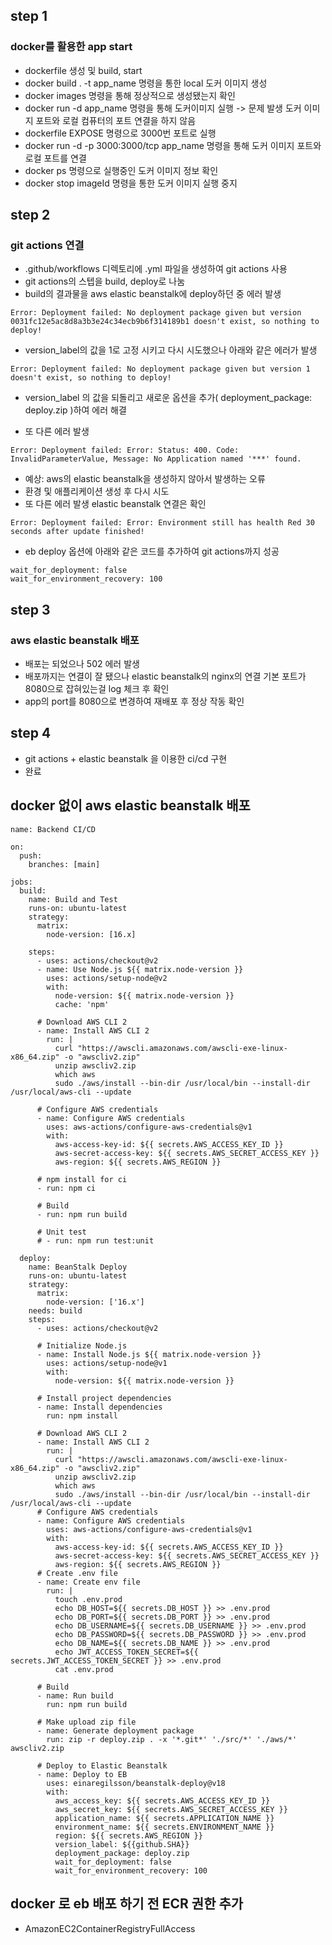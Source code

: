 ## step 1

### docker를 활용한 app start

- dockerfile 생성 및 build, start
- docker build . -t app_name 명령을 통한 local 도커 이미지 생성
- docker images 명령을 통해 정상적으로 생성됐는지 확인
- docker run -d app_name 명령을 통해 도커이미지 실행 -> 문제 발생 도커 이미지 포트와 로컬 컴퓨터의 포트 연결을 하지 않음
- dockerfile EXPOSE 명령으로 3000번 포트로 실행
- docker run -d -p 3000:3000/tcp app_name 명령을 통해 도커 이미지 포트와 로컬 포트를 연결
- docker ps 명령으로 실행중인 도커 이미지 정보 확인
- docker stop imageId 명령을 통한 도커 이미지 실행 중지

## step 2

### git actions 연결

- .github/workflows 디렉토리에 .yml 파일을 생성하여 git actions 사용
- git actions의 스텝을 build, deploy로 나눔
- build의 결과물을 aws elastic beanstalk에 deploy하던 중 에러 발생

```
Error: Deployment failed: No deployment package given but version 0031fc12e5ac8d8a3b3e24c34ecb9b6f314189b1 doesn't exist, so nothing to deploy!
```

- version_label의 값을 1로 고정 시키고 다시 시도했으나 아래와 같은 에러가 발생

```
Error: Deployment failed: No deployment package given but version 1 doesn't exist, so nothing to deploy!
```

- version_label 의 값을 되돌리고 새로운 옵션을 추가( deployment_package: deploy.zip )하여 에러 해결

- 또 다른 에러 발생

```
Error: Deployment failed: Error: Status: 400. Code: InvalidParameterValue, Message: No Application named '***' found.
```

- 예상: aws의 elastic beanstalk을 생성하지 않아서 발생하는 오류
- 환경 및 애플리케이션 생성 후 다시 시도
- 또 다른 에러 발생 elastic beanstalk 연결은 확인

```
Error: Deployment failed: Error: Environment still has health Red 30 seconds after update finished!
```

- eb deploy 옵션에 아래와 같은 코드를 추가하여 git actions까지 성공

```
wait_for_deployment: false
wait_for_environment_recovery: 100
```

## step 3

### aws elastic beanstalk 배포

- 배포는 되었으나 502 에러 발생
- 배포까지는 연결이 잘 됐으나 elastic beanstalk의 nginx의 연결 기본 포트가 8080으로 잡혀있는걸 log 체크 후 확인
- app의 port를 8080으로 변경하여 재배포 후 정상 작동 확인

## step 4

- git actions + elastic beanstalk 을 이용한 ci/cd 구현
- 완료

## docker 없이 aws elastic beanstalk 배포

```
name: Backend CI/CD

on:
  push:
    branches: [main]

jobs:
  build:
    name: Build and Test
    runs-on: ubuntu-latest
    strategy:
      matrix:
        node-version: [16.x]

    steps:
      - uses: actions/checkout@v2
      - name: Use Node.js ${{ matrix.node-version }}
        uses: actions/setup-node@v2
        with:
          node-version: ${{ matrix.node-version }}
          cache: 'npm'

      # Download AWS CLI 2
      - name: Install AWS CLI 2
        run: |
          curl "https://awscli.amazonaws.com/awscli-exe-linux-x86_64.zip" -o "awscliv2.zip"
          unzip awscliv2.zip
          which aws
          sudo ./aws/install --bin-dir /usr/local/bin --install-dir /usr/local/aws-cli --update

      # Configure AWS credentials
      - name: Configure AWS credentials
        uses: aws-actions/configure-aws-credentials@v1
        with:
          aws-access-key-id: ${{ secrets.AWS_ACCESS_KEY_ID }}
          aws-secret-access-key: ${{ secrets.AWS_SECRET_ACCESS_KEY }}
          aws-region: ${{ secrets.AWS_REGION }}

      # npm install for ci
      - run: npm ci

      # Build
      - run: npm run build

      # Unit test
      # - run: npm run test:unit

  deploy:
    name: BeanStalk Deploy
    runs-on: ubuntu-latest
    strategy:
      matrix:
        node-version: ['16.x']
    needs: build
    steps:
      - uses: actions/checkout@v2

      # Initialize Node.js
      - name: Install Node.js ${{ matrix.node-version }}
        uses: actions/setup-node@v1
        with:
          node-version: ${{ matrix.node-version }}

      # Install project dependencies
      - name: Install dependencies
        run: npm install

      # Download AWS CLI 2
      - name: Install AWS CLI 2
        run: |
          curl "https://awscli.amazonaws.com/awscli-exe-linux-x86_64.zip" -o "awscliv2.zip"
          unzip awscliv2.zip
          which aws
          sudo ./aws/install --bin-dir /usr/local/bin --install-dir /usr/local/aws-cli --update
      # Configure AWS credentials
      - name: Configure AWS credentials
        uses: aws-actions/configure-aws-credentials@v1
        with:
          aws-access-key-id: ${{ secrets.AWS_ACCESS_KEY_ID }}
          aws-secret-access-key: ${{ secrets.AWS_SECRET_ACCESS_KEY }}
          aws-region: ${{ secrets.AWS_REGION }}
      # Create .env file
      - name: Create env file
        run: |
          touch .env.prod
          echo DB_HOST=${{ secrets.DB_HOST }} >> .env.prod
          echo DB_PORT=${{ secrets.DB_PORT }} >> .env.prod
          echo DB_USERNAME=${{ secrets.DB_USERNAME }} >> .env.prod
          echo DB_PASSWORD=${{ secrets.DB_PASSWORD }} >> .env.prod
          echo DB_NAME=${{ secrets.DB_NAME }} >> .env.prod
          echo JWT_ACCESS_TOKEN_SECRET=${{ secrets.JWT_ACCESS_TOKEN_SECRET }} >> .env.prod
          cat .env.prod

      # Build
      - name: Run build
        run: npm run build

      # Make upload zip file
      - name: Generate deployment package
        run: zip -r deploy.zip . -x '*.git*' './src/*' './aws/*' awscliv2.zip

      # Deploy to Elastic Beanstalk
      - name: Deploy to EB
        uses: einaregilsson/beanstalk-deploy@v18
        with:
          aws_access_key: ${{ secrets.AWS_ACCESS_KEY_ID }}
          aws_secret_key: ${{ secrets.AWS_SECRET_ACCESS_KEY }}
          application_name: ${{ secrets.APPLICATION_NAME }}
          environment_name: ${{ secrets.ENVIRONMENT_NAME }}
          region: ${{ secrets.AWS_REGION }}
          version_label: ${{github.SHA}}
          deployment_package: deploy.zip
          wait_for_deployment: false
          wait_for_environment_recovery: 100

```

## docker 로 eb 배포 하기 전 ECR 권한 추가

- AmazonEC2ContainerRegistryFullAccess
